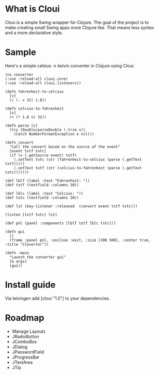 # What is Cloui

Cloui is a simple Swing wrapper for Clojure. The goal of the project
is to make creating small Swing apps more Clojure like. That means
less syntax and a more declarative style.

# Sample

Here's a simple celsius -> kelvin converter in Clojure using Cloui:

	(ns converter
  	(:use :reload-all cloui.core)
  	(:use :reload-all cloui.listeners))

	(defn fahrenheit-to-celcius
	  [v]
	  (/ (- v 32) 1.8))

	(defn celcius-to-fahrenheit
	  [v]
	  (+ (* 1.8 v) 32))

	(defn parse [s]
	  (try (Double/parseDouble (.trim s))
	    (catch NumberFormatException e nil)))

	(defn convert
	  "Call the convert based on the source of the event"
	  [event txtf txtc]
	  (if (= (.getSource event) txtf)
	    (.setText txtc (str (fahrenheit-to-celcius (parse (.getText txtf)))))
	    (.setText txtf (str (celcius-to-fahrenheit (parse (.getText txtc)))))))

	(def lblf (label :text "Fahrenheit: "))
	(def txtf (textfield :columns 20))

	(def lblc (label :text "Celcius: "))
	(def txtc (textfield :columns 20))

	(def lst (key-listener :released  (convert event txtf txtc)))  

	(listen [txtf txtc] lst)

	(def pnl (panel :components [lblf txtf lblc txtc]))
  
	(defn gui
	  []
	  (frame :panel pnl, :onclose :exit, :size [300 500], :center true, :title "Cloverter"))    
  
	(defn -main 
	  "Launch the converter gui"
	  [& args]
	  (gui))  

# Install guide

Via leiningen add [cloui "1.0"] to your dependencies.
	
# Roadmap

- Manage Layouts
- JRadioButton
- JComboBox
- JDialog
- JPasswordField
- JProgressBar
- JTextArea
- JTip	